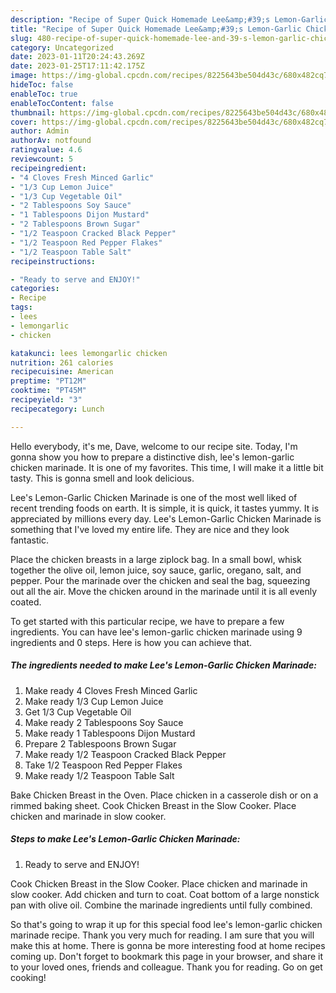 ```yaml
---
description: "Recipe of Super Quick Homemade Lee&amp;#39;s Lemon-Garlic Chicken Marinade"
title: "Recipe of Super Quick Homemade Lee&amp;#39;s Lemon-Garlic Chicken Marinade"
slug: 480-recipe-of-super-quick-homemade-lee-and-39-s-lemon-garlic-chicken-marinade
category: Uncategorized
date: 2023-01-11T20:24:43.269Z
date: 2023-01-25T17:11:42.175Z
image: https://img-global.cpcdn.com/recipes/8225643be504d43c/680x482cq70/lees-lemon-garlic-chicken-marinade-recipe-main-photo.jpg
hideToc: false
enableToc: true
enableTocContent: false
thumbnail: https://img-global.cpcdn.com/recipes/8225643be504d43c/680x482cq70/lees-lemon-garlic-chicken-marinade-recipe-main-photo.jpg
cover: https://img-global.cpcdn.com/recipes/8225643be504d43c/680x482cq70/lees-lemon-garlic-chicken-marinade-recipe-main-photo.jpg
author: Admin
authorAv: notfound
ratingvalue: 4.6
reviewcount: 5
recipeingredient:
- "4 Cloves Fresh Minced Garlic"
- "1/3 Cup Lemon Juice"
- "1/3 Cup Vegetable Oil"
- "2 Tablespoons Soy Sauce"
- "1 Tablespoons Dijon Mustard"
- "2 Tablespoons Brown Sugar"
- "1/2 Teaspoon Cracked Black Pepper"
- "1/2 Teaspoon Red Pepper Flakes"
- "1/2 Teaspoon Table Salt"
recipeinstructions:

- "Ready to serve and ENJOY!"
categories:
- Recipe
tags:
- lees
- lemongarlic
- chicken

katakunci: lees lemongarlic chicken 
nutrition: 261 calories
recipecuisine: American
preptime: "PT12M"
cooktime: "PT45M"
recipeyield: "3"
recipecategory: Lunch

---
```



Hello everybody, it's me, Dave, welcome to our recipe site. Today, I'm gonna show you how to prepare a distinctive dish, lee&#39;s lemon-garlic chicken marinade. It is one of my favorites. This time, I will make it a little bit tasty. This is gonna smell and look delicious.

Lee&#39;s Lemon-Garlic Chicken Marinade is one of the most well liked of recent trending foods on earth. It is simple, it is quick, it tastes yummy. It is appreciated by millions every day. Lee&#39;s Lemon-Garlic Chicken Marinade is something that I've loved my entire life. They are nice and they look fantastic.

Place the chicken breasts in a large ziplock bag. In a small bowl, whisk together the olive oil, lemon juice, soy sauce, garlic, oregano, salt, and pepper. Pour the marinade over the chicken and seal the bag, squeezing out all the air. Move the chicken around in the marinade until it is all evenly coated.


To get started with this particular recipe, we have to prepare a few ingredients. You can have lee&#39;s lemon-garlic chicken marinade using 9 ingredients and 0 steps. Here is how you can achieve that.

<!--inarticleads1-->

##### The ingredients needed to make Lee&#39;s Lemon-Garlic Chicken Marinade:

1. Make ready 4 Cloves Fresh Minced Garlic
1. Make ready 1/3 Cup Lemon Juice
1. Get 1/3 Cup Vegetable Oil
1. Make ready 2 Tablespoons Soy Sauce
1. Make ready 1 Tablespoons Dijon Mustard
1. Prepare 2 Tablespoons Brown Sugar
1. Make ready 1/2 Teaspoon Cracked Black Pepper
1. Take 1/2 Teaspoon Red Pepper Flakes
1. Make ready 1/2 Teaspoon Table Salt


Bake Chicken Breast in the Oven. Place chicken in a casserole dish or on a rimmed baking sheet. Cook Chicken Breast in the Slow Cooker. Place chicken and marinade in slow cooker. 

<!--inarticleads2-->

##### Steps to make Lee&#39;s Lemon-Garlic Chicken Marinade:


1. Ready to serve and ENJOY!

Cook Chicken Breast in the Slow Cooker. Place chicken and marinade in slow cooker. Add chicken and turn to coat. Coat bottom of a large nonstick pan with olive oil. Combine the marinade ingredients until fully combined. 

So that's going to wrap it up for this special food lee&#39;s lemon-garlic chicken marinade recipe. Thank you very much for reading. I am sure that you will make this at home. There is gonna be more interesting food at home recipes coming up. Don't forget to bookmark this page in your browser, and share it to your loved ones, friends and colleague. Thank you for reading. Go on get cooking!
